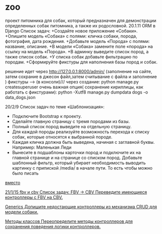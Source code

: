 # zoo
проект питомника для собак, который предназначен для демонстрации определенных собак питомника, а также их родословной. 
20.1.11 ORM в Django
Список задач:
 +Создайте новое приложение «Собаки».
 +Опишите модель «Собака» с полями: кличка собаки, порода, фотография, дата рождения.
 +Добавьте модель «Порода» с полями: название, описание.
 +В модели «Собака» замените поле «порода» на ссылку на модель «Порода».
 +В админку выведите список пород, а также список собак.
 +У списка собак добавьте фильтрацию по породам.
 +Сформируйте фикстуры для наполнения базы пород и собак.


решение идет через http://127.0.0.1:8000/admin/ (заполнение на сайте, затем сохрание в джесон файл,затем считывание с файла и заполнение )
фикстуры --> (в консоли)/// через создание: python manage.py createsuperuser очень важная опция( сохранение кириллицы, как работать с фикстурами): python -Xutf8 manage.py dumpdata dogs -o data_dogs.json


20/2/9 Список задач по теме «Шаблонизация»:
+ Подключите Bootstrap к проекту.
+ Сделайте главную страницу с тремя породами из базы.
+ Полный список пород выведите на отдельную страницу.
+ Для каждой породы реализуйте возможность перехода к списку собак, которые относятся к выбранной породе.
+ Каждая кличка должна быть выведена, начиная с заглавной буквы. Например: Маленькая Леди
+ Вынесите в подшаблоны карточки пород и подключите их на главной странице и на странице со списком пород.
 Добавьте шаблонный фильтр, который убирает необходимость выводить картинку с припиской 
/media/
 в начале пути. То есть чтобы можно было писать 
<a href="{{ object.image|mymedia }}" />
 вместо 
<a href="/media/{{ object.image }}" />

21/1/15 fbv и cbv
Список задач:
FBV -> CBV
Переведите имеющиеся контроллеры с FBV на CBV.

Generics
Допишите недостающие контроллеры из механизма CRUD для модели собаки.

Методы классов
Переопределите методы контроллеров для сохранения поведения логики контроллеров.